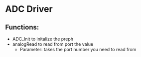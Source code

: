 # ADC Driver
 
## Functions:
 - ADC_Init to initalize the preph
 - analogRead to read from port the value
	- Parameter: takes the port number you need to read from

 
